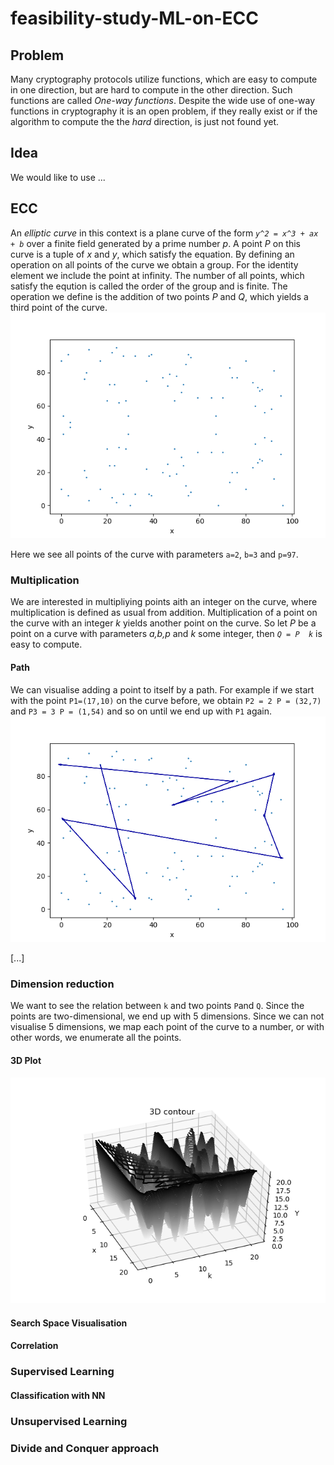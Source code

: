 # feasibility-study-ML-on-ECC
## Problem
Many cryptography protocols utilize functions, which are easy to compute in one direction, but are hard to compute in the other direction. Such functions are called *One-way functions*. Despite the wide use of one-way functions in cryptography it is an open problem, if they really exist or if the algorithm to compute the the *hard* direction, is just not found yet. 
## Idea
We would like to use ...
## ECC
An *elliptic curve* in this context is a plane curve of the form *``y^2 = x^3 + ax + b``* over a finite field generated by a prime number *p*. A point *P* on this curve is a tuple of *x* and *y*, which satisfy the equation. By defining an operation on all points of the curve we obtain a group. For the identity element we include the point at infinity. The number of all points, which satisfy the eqution is called the order of the group and is finite.
The operation we define is the addition of two points *P* and *Q*, which yields a third point of the curve. 
![curve](https://github.com/bhaecker/feasibility-study-ML-on-ECC/blob/master/images/curve97.png)

Here we see all points of the curve with parameters ``a=2``, ``b=3`` and ``p=97``.

### Multiplication
We are interested in multipliying points aith an integer on the curve, where multiplication is defined as usual from addition. Multiplication of a point on the curve with an integer *k* yields another point on the curve. So let *P* be a point on a curve with parameters *a,b,p* and *k* some integer, then *``Q = P  k``* is easy to compute.  
#### Path 
We can visualise adding a point to itself by a path. For example if we start with the point ``P1=(17,10)`` on the curve before, we obtain ``P2 = 2 P = (32,7)`` and ``P3 = 3 P = (1,54)`` and so on until we end up with ``P1`` again. 
![curve](https://github.com/bhaecker/feasibility-study-ML-on-ECC/blob/master/images/curve97_arrows.png)

[...]
### Dimension reduction
We want to see the relation between ``k`` and two points ``P``and ``Q``. Since the points are two-dimensional, we end up with 5 dimensions. Since we can not visualise 5 dimensions, we map each point of the curve to a number, or with other words, we enumerate all the points. 
#### 3D Plot
![curve](https://github.com/bhaecker/feasibility-study-ML-on-ECC/blob/master/images/3d_p17.png)
#### Search Space Visualisation
#### Correlation
### Supervised Learning
#### Classification with NN
### Unsupervised Learning
### Divide and Conquer approach

